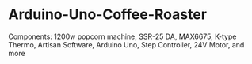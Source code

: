 # Arduino-Uno-Coffee-Roaster
Components: 1200w popcorn machine, SSR-25 DA, MAX6675, K-type Thermo, Artisan Software, Arduino Uno, Step Controller, 24V Motor, and more

